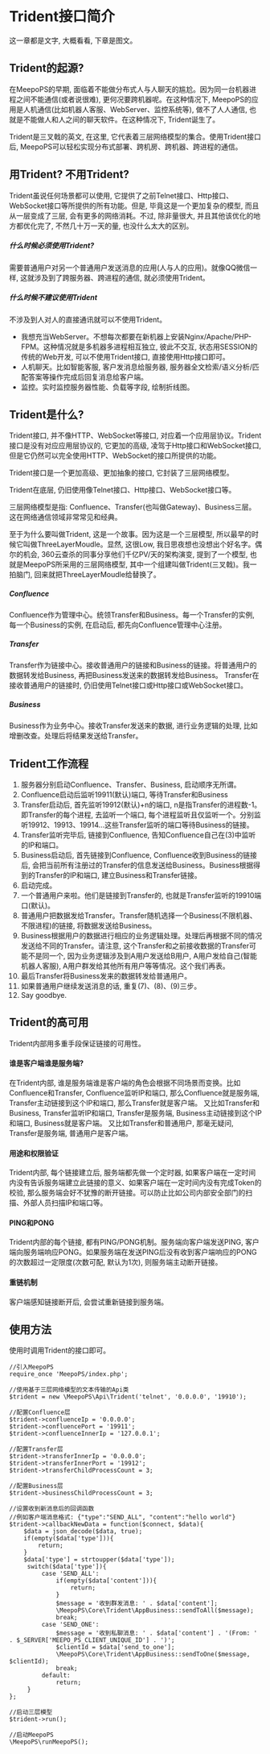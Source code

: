 # Trident接口简介

这一章都是文字, 大概看看, 下章是图文。

## Trident的起源?

在MeepoPS的早期, 面临着不能做分布式人与人聊天的尴尬。因为同一台机器进程之间不能通信(或者说很难), 更何况要跨机器呢。在这种情况下, MeepoPS的应用是人机通信(比如机器人客服、WebServer、监控系统等), 做不了人人通信, 也就是不能做人和人之间的聊天软件。在这种情况下, Trident诞生了。

Trident是三叉戟的英文, 在这里, 它代表着三层网络模型的集合。使用Trident接口后, MeepoPS可以轻松实现分布式部署、跨机房、跨机器、跨进程的通信。

## 用Trident? 不用Trident?
Trident虽说任何场景都可以使用, 它提供了之前Telnet接口、Http接口、WebSocket接口等所提供的所有功能。但是, 毕竟这是一个更加复杂的模型, 而且从一层变成了三层, 会有更多的网络消耗。不过, 除非量很大, 并且其他该优化的地方都优化完了, 不然几十万一天的量, 也没什么太大的区别。

##### 什么时候必须使用Trident?
需要普通用户对另一个普通用户发送消息的应用(人与人的应用)。就像QQ微信一样, 这就涉及到了跨服务器、跨进程的通信, 就必须使用Trident。

##### 什么时候不建议使用Trident
不涉及到人对人的直接通讯就可以不使用Trident。
- 我想充当WebServer。不想每次都要在新机器上安装Nginx/Apache/PHP-FPM。这种情况就是多机器多进程相互独立, 彼此不交互, 状态用SESSION的传统的Web开发, 可以不使用Trident接口, 直接使用Http接口即可。
- 人机聊天。比如智能客服, 客户发消息给服务器, 服务器全文检索/语义分析/匹配答案等操作完成后回复消息给客户端。
- 监控。实时监控服务器性能、负载等字段, 绘制折线图。

## Trident是什么?

Trident接口, 并不像HTTP、WebSocket等接口, 对应着一个应用层协议。Trident接口是没有对应应用层协议的, 它更加的高级, 凌驾于Http接口和WebSocket接口, 但是它仍然可以完全使用HTTP、WebSocket的接口所提供的功能。

Trident接口是一个更加高级、更加抽象的接口, 它封装了三层网络模型。

Trident在底层, 仍旧使用像Telnet接口、Http接口、WebSocket接口等。

三层网络模型是指: Confluence、Transfer(也叫做Gateway)、Business三层。 这在网络通信领域非常常见和经典。

至于为什么要叫做Trident, 这是一个故事。因为这是一个三层模型, 所以最早的时候它叫做ThreeLayerMoudle。显然, 这很Low, 我日思夜想也没想出个好名字。偶尔的机会, 360云查杀的同事分享他们千亿PV/天的架构演变, 提到了一个模型, 也就是MeepoPS所采用的三层网络模型, 其中一个组建叫做Trident(三叉戟)。我一拍脑门, 回来就把ThreeLayerMoudle给替换了。

##### Confluence
Confluence作为管理中心。统领Transfer和Business。每一个Transfer的实例, 每一个Business的实例, 在启动后, 都先向Confluence管理中心注册。

##### Transfer
Transfer作为链接中心。接收普通用户的链接和Business的链接。将普通用户的数据转发给Business, 再把Business发送来的数据转发给Business。
Transfer在接收普通用户的链接时, 仍旧使用Telnet接口或Http接口或WebSocket接口。

##### Business
Business作为业务中心。接收Transfer发送来的数据, 进行业务逻辑的处理, 比如增删改查。处理后将结果发送给Transfer。

## Trident工作流程

1. 服务器分别启动Confluence、Transfer、Business, 启动顺序无所谓。
2. Confluence启动后监听19911(默认)端口, 等待Transfer和Business
3. Transfer启动后, 首先监听19912(默认)+n的端口, n是指Transfer的进程数-1。即Transfer的每个进程, 去监听一个端口, 每个进程监听且仅监听一个。分别监听19912、19913、19914...这些Transfer监听的端口等待Business的链接。
4. Transfer监听完毕后, 链接到Confluence, 告知Confluence自己在(3)中监听的IP和端口。
5. Business启动后, 首先链接到Confluence, Confluence收到Business的链接后, 会把当前所有注册过的Transfer的信息发送给Business。Business根据得到的Transfer的IP和端口, 建立Business和Transfer链接。
6. 启动完成。
7. 一个普通用户来啦。他们是链接到Transfer的, 也就是Transfer监听的19910端口(默认)。
8. 普通用户把数据发给Transfer。Transfer随机选择一个Business(不限机器、不限进程)的链接, 将数据发送给Business。
9. Business根据用户的数据进行相应的业务逻辑处理。处理后再根据不同的情况发送给不同的Transfer。请注意, 这个Transfer和之前接收数据的Transfer可能不是同一个, 因为业务逻辑涉及到A用户发送给B用户, A用户发给自己(智能机器人客服), A用户群发给其他所有用户等等情况。这个我们再表。
10. 最后Transfer将Business发来的数据转发给普通用户。
11. 如果普通用户继续发送消息的话, 重复(7)、(8)、(9)三步。
12. Say goodbye.

## Trident的高可用
Trident内部用多重手段保证链接的可用性。

#### 谁是客户端谁是服务端?

在Trident内部, 谁是服务端谁是客户端的角色会根据不同场景而变换。比如Confluence和Transfer, Confluence监听IP和端口, 那么Confluence就是服务端, Transfer主动链接到这个IP和端口, 那么Transfer就是客户端。
又比如Transfer和Business, Transfer监听IP和端口, Transfer是服务端, Business主动链接到这个IP和端口, Business就是客户端。
又比如Transfer和普通用户, 那毫无疑问, Transfer是服务端, 普通用户是客户端。

#### 用途和权限验证 
Trident内部, 每个链接建立后, 服务端都先做一个定时器, 如果客户端在一定时间内没有告诉服务端建立此链接的意义、如果客户端在一定时间内没有完成Token的校验, 那么服务端会好不犹豫的断开链接。可以防止比如公司内部安全部门的扫描、外部人员扫描IP和端口等。

#### PING和PONG
Trident内部的每个链接, 都有PING/PONG机制。服务端向客户端发送PING, 客户端向服务端响应PONG。如果服务端在发送PING后没有收到客户端响应的PONG的次数超过一定限度(次数可配, 默认为1次), 则服务端主动断开链接。

#### 重链机制
客户端感知链接断开后, 会尝试重新链接到服务端。

## 使用方法
使用时调用Trident的接口即可。
```
//引入MeepoPS
require_once 'MeepoPS/index.php';

//使用基于三层网络模型的文本传输的Api类
$trident = new \MeepoPS\Api\Trident('telnet', '0.0.0.0', '19910');

//配置Confluence层
$trident->confluenceIp = '0.0.0.0';
$trident->confluencePort = '19911';
$trident->confluenceInnerIp = '127.0.0.1';

//配置Transfer层
$trident->transferInnerIp = '0.0.0.0';
$trident->transferInnerPort = '19912';
$trident->transferChildProcessCount = 3;

//配置Business层
$trident->businessChildProcessCount = 3;

//设置收到新消息后的回调函数
//例如客户端消息格式: {"type":"SEND_ALL", "content":"hello world"}
$trident->callbackNewData = function($connect, $data){
    $data = json_decode($data, true);
    if(empty($data['type'])){
        return;
    }
    $data['type'] = strtoupper($data['type']);
     switch($data['type']){
         case 'SEND_ALL':
             if(empty($data['content'])){
                 return;
             }
             $message = '收到群发消息: ' . $data['content'];
             \MeepoPS\Core\Trident\AppBusiness::sendToAll($message);
             break;
         case 'SEND_ONE':
             $message = '收到私聊消息: ' . $data['content'] . '(From: ' . $_SERVER['MEEPO_PS_CLIENT_UNIQUE_ID'] . ')';
             $clientId = $data['send_to_one'];
             \MeepoPS\Core\Trident\AppBusiness::sendToOne($message, $clientId);
             break;
         default:
             return;
     }
};

//启动三层模型
$trident->run();

//启动MeepoPS
\MeepoPS\runMeepoPS();
```